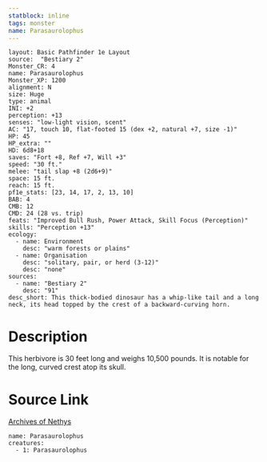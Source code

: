```yaml
---
statblock: inline
tags: monster
name: Parasaurolophus
---
```

```statblock
layout: Basic Pathfinder 1e Layout
source:  "Bestiary 2"
Monster_CR: 4
name: Parasaurolophus
Monster_XP: 1200
alignment: N
size: Huge
type: animal
INI: +2
perception: +13
senses: "low-light vision, scent"
AC: "17, touch 10, flat-footed 15 (dex +2, natural +7, size -1)"
HP: 45
HP_extra: ""
HD: 6d8+18
saves: "Fort +8, Ref +7, Will +3"
speed: "30 ft."
melee: "tail slap +8 (2d6+9)"
space: 15 ft.
reach: 15 ft.
pf1e_stats: [23, 14, 17, 2, 13, 10]
BAB: 4
CMB: 12
CMD: 24 (28 vs. trip)
feats: "Improved Bull Rush, Power Attack, Skill Focus (Perception)"
skills: "Perception +13"
ecology:
  - name: Environment
    desc: "warm forests or plains"
  - name: Organisation
    desc: "solitary, pair, or herd (3-12)"
    desc: "none"
sources:
  - name: "Bestiary 2"
    desc: "91"
desc_short: This thick-bodied dinosaur has a whip-like tail and a long neck, its head topped by the crest of a backward-curving horn. 
```
# Description
This herbivore is 30 feet long and weighs 10,500 pounds. It is notable for the long, curved crest atop its skull.
# Source Link
[Archives of Nethys](https://aonprd.com/MonsterDisplay.aspx?ItemName=Parasaurolophus)
```encounter-table
name: Parasaurolophus
creatures:
  - 1: Parasaurolophus
```
